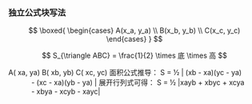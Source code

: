 ### 独立公式块写法
$$
\boxed{
\begin{cases}
A(x_a, y_a) \\
B(x_b, y_b) \\
C(x_c, y_c)
\end{cases}
}
$$

$$ S_{\triangle ABC} = \frac{1}{2} \times 底 \times 高 $$

<!-- 三角形ABC -->
<polygon points="0,0 4,0 1,3" fill="#d3e5ff" stroke="#0066cc" stroke-width="0.05"/>

<!-- 坐标点标注（含下标） -->
<g transform="scale(1,-1)">
  <text x="0" y="-0.2">
    <tspan>A(</tspan>
    <tspan>x<tspan baseline-shift="sub" font-size="70%">a</tspan>,</tspan>
    <tspan>y<tspan baseline-shink="sub" font-size="70%">a</tspan>)</tspan>
  </text>
  <text x="4" y="0.3">
    <tspan>B(</tspan>
    <tspan>x<tspan baseline-shift="sub" font-size="70%">b</tspan>,</tspan>
    <tspan>y<tspan baseline-shift="sub" font-size="70%">b</tspan>)</tspan>
  </text>
  <text x="1.1" y="-3.1">
    <tspan>C(</tspan>
    <tspan>x<tspan baseline-shift="sub" font-size="70%">c</tspan>,</tspan>
    <tspan>y<tspan baseline-shift="sub" font-size="70%">c</tspan>)</tspan>
  </text>
</g>

<!-- 行列式公式推导 -->
<g transform="translate(2, -2) scale(1,-1)">
  <text class="formula" x="0" y="0">
    <tspan x="0" dy="1.2em">面积公式推导：</tspan>
    <tspan x="0" dy="1.2em">S = ½ | (x<tspan baseline-shift="sub">b</tspan> - x<tspan baseline-shift="sub">a</tspan>)(y<tspan baseline-shift="sub">c</tspan> - y<tspan baseline-shift="sub">a</tspan>)</tspan>
    <tspan x="0" dy="1.2em">    - (x<tspan baseline-shift="sub">c</tspan> - x<tspan baseline-shift="sub">a</tspan>)(y<tspan baseline-shift="sub">b</tspan> - y<tspan baseline-shift="sub">a</tspan>) |</tspan>
    <tspan x="0" dy="1.2em">展开行列式可得：</tspan>
    <tspan x="0" dy="1.2em">S = ½ |x<tspan baseline-shift="sub">a</tspan>y<tspan baseline-shift="sub">b</tspan> + x<tspan baseline-shift="sub">b</tspan>y<tspan baseline-shift="sub">c</tspan> + x<tspan baseline-shift="sub">c</tspan>y<tspan baseline-shift="sub">a</tspan></tspan>
    <tspan x="0" dy="1.2em">    - x<tspan baseline-shift="sub">b</tspan>y<tspan baseline-shift="sub">a</tspan> - x<tspan baseline-shift="sub">c</tspan>y<tspan baseline-shift="sub">b</tspan> - x<tspan baseline-shift="sub">a</tspan>y<tspan baseline-shift="sub">c</tspan>|</tspan>
  </text>
</g>